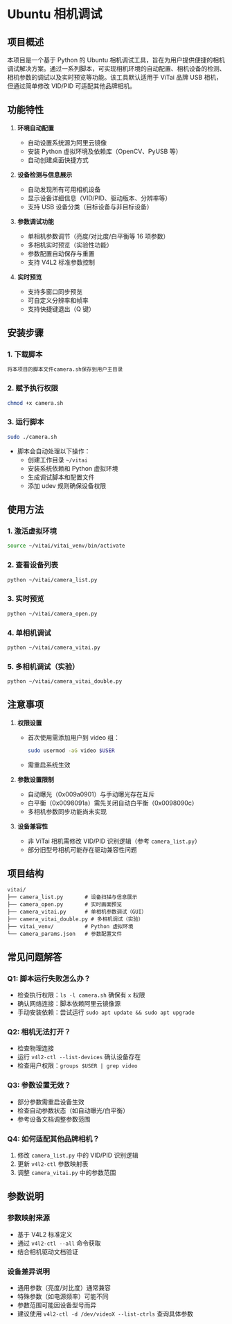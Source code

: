 # Ubuntu 相机调试

## 项目概述
本项目是一个基于 Python 的 Ubuntu 相机调试工具，旨在为用户提供便捷的相机调试解决方案。通过一系列脚本，可实现相机环境的自动配置、相机设备的检测、相机参数的调试以及实时预览等功能。该工具默认适用于 ViTai 品牌 USB 相机，但通过简单修改 VID/PID 可适配其他品牌相机。


## 功能特性
1. **环境自动配置**  
   - 自动设置系统源为阿里云镜像
   - 安装 Python 虚拟环境及依赖库（OpenCV、PyUSB 等）
   - 自动创建桌面快捷方式

2. **设备检测与信息展示**  
   - 自动发现所有可用相机设备
   - 显示设备详细信息（VID/PID、驱动版本、分辨率等）
   - 支持 USB 设备分类（目标设备与非目标设备）

3. **参数调试功能**  
   - 单相机参数调节（亮度/对比度/白平衡等 16 项参数）
   - 多相机实时预览（实验性功能）
   - 参数配置自动保存与重置
   - 支持 V4L2 标准参数控制

4. **实时预览**  
   - 支持多窗口同步预览
   - 可自定义分辨率和帧率
   - 支持快捷键退出（Q 键）


## 安装步骤
### 1. 下载脚本
```bash
将本项目的脚本文件camera.sh保存到用户主目录
```

### 2. 赋予执行权限
```bash
chmod +x camera.sh
```

### 3. 运行脚本
```bash
sudo ./camera.sh
```
- 脚本会自动处理以下操作：
  - 创建工作目录 `~/vitai`
  - 安装系统依赖和 Python 虚拟环境
  - 生成调试脚本和配置文件
  - 添加 udev 规则确保设备权限


## 使用方法
### 1. 激活虚拟环境
```bash
source ~/vitai/vitai_venv/bin/activate
```

### 2. 查看设备列表
```bash
python ~/vitai/camera_list.py
```

### 3. 实时预览
```bash
python ~/vitai/camera_open.py
```

### 4. 单相机调试
```bash
python ~/vitai/camera_vitai.py
```

### 5. 多相机调试（实验）
```bash
python ~/vitai/camera_vitai_double.py
```


## 注意事项
1. **权限设置**  
   - 首次使用需添加用户到 video 组：
     ```bash
     sudo usermod -aG video $USER
     ```
   - 需重启系统生效

2. **参数设置限制**  
   - 自动曝光（0x009a0901）与手动曝光存在互斥
   - 白平衡（0x0098091a）需先关闭自动白平衡（0x0098090c）
   - 多相机参数同步功能尚未实现

3. **设备兼容性**  
   - 非 ViTai 相机需修改 VID/PID 识别逻辑（参考 `camera_list.py`）
   - 部分旧型号相机可能存在驱动兼容性问题


## 项目结构
```
vitai/
├── camera_list.py       # 设备扫描与信息展示
├── camera_open.py       # 实时画面预览
├── camera_vitai.py      # 单相机参数调试（GUI）
├── camera_vitai_double.py # 多相机调试（实验）
├── vitai_venv/          # Python 虚拟环境
└── camera_params.json   # 参数配置文件
```


## 常见问题解答
### Q1: 脚本运行失败怎么办？
- 检查执行权限：`ls -l camera.sh` 确保有 `x` 权限
- 确认网络连接：脚本依赖阿里云镜像源
- 手动安装依赖：尝试运行 `sudo apt update && sudo apt upgrade`

### Q2: 相机无法打开？
- 检查物理连接
- 运行 `v4l2-ctl --list-devices` 确认设备存在
- 检查用户权限：`groups $USER | grep video`

### Q3: 参数设置无效？
- 部分参数需重启设备生效
- 检查自动参数状态（如自动曝光/白平衡）
- 参考设备文档调整参数范围

### Q4: 如何适配其他品牌相机？
1. 修改 `camera_list.py` 中的 VID/PID 识别逻辑
2. 更新 `v4l2-ctl` 参数映射表
3. 调整 `camera_vitai.py` 中的参数范围


## 参数说明
### 参数映射来源
- 基于 V4L2 标准定义
- 通过 `v4l2-ctl --all` 命令获取
- 结合相机驱动文档验证

### 设备差异说明
- 通用参数（亮度/对比度）通常兼容
- 特殊参数（如电源频率）可能不同
- 参数范围可能因设备型号而异
- 建议使用 `v4l2-ctl -d /dev/videoX --list-ctrls` 查询具体参数
